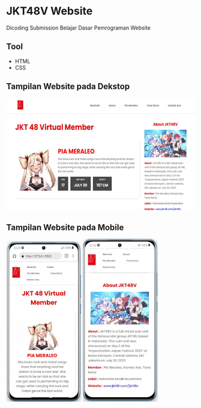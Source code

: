 # JKT48V Website
Dicoding Submission Belajar Dasar Pemrograman Website

## Tool
- HTML
- CSS

## Tampilan Website pada Dekstop
 <img src="img/website_tampilan.jpg" alt="Gambar 1" height="300"/> 

## Tampilan Website pada Mobile
  <img src="img/website_mobile_1.jpg" alt="Gambar 1" width="200"/>  <img src="img/website_mobile_2.jpg" alt="Gambar 1" width="200"/> 
